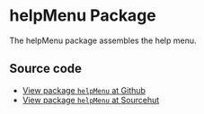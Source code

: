 # helpMenu Package

The helpMenu package assembles the help menu.

## Source code
* [View package `helpMenu` at Github](https://github.com/soapdog/patchfox/blob/master/src/packages/helpMenu) 
* [View package `helpMenu` at Sourcehut](https://git.sr.ht/~soapdog/patchfox/tree/master/item/src/packages/helpMenu)
